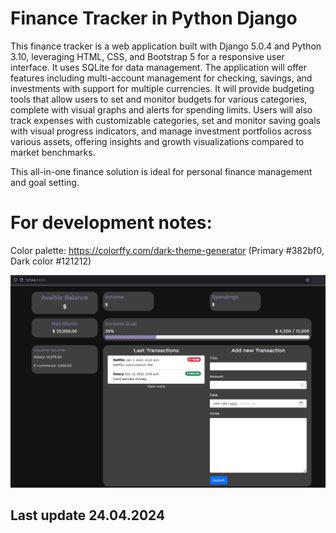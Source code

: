 # Finance Tracker in Python Django

This finance tracker is a web application built with Django 5.0.4 and Python 3.10, leveraging HTML, CSS, and Bootstrap 5 for a responsive user interface. It uses SQLite for data management. The application will offer features including multi-account management for checking, savings, and investments with support for multiple currencies. It will provide budgeting tools that allow users to set and monitor budgets for various categories, complete with visual graphs and alerts for spending limits. Users will also track expenses with customizable categories, set and monitor saving goals with visual progress indicators, and manage investment portfolios across various assets, offering insights and growth visualizations compared to market benchmarks. 

This all-in-one finance solution is ideal for personal finance management and goal setting.


# For development notes:
Color palette: https://colorffy.com/dark-theme-generator (Primary #382bf0, Dark color #121212)

![DASHBOARD!](dashboard.png)

## Last update 24.04.2024
